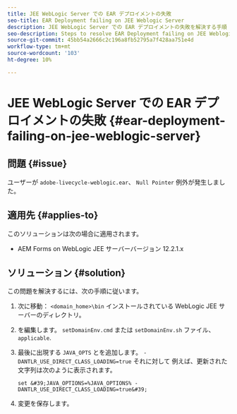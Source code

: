 ```yaml
---
title: JEE WebLogic Server での EAR デプロイメントの失敗
seo-title: EAR Deployment failing on JEE Weblogic Server
description: JEE WebLogic Server での EAR デプロイメントの失敗を解決する手順
seo-description: Steps to resolve EAR Deployment failing on JEE Weblogic Server
source-git-commit: 45bb54a2666c2c196a8fb52795a7f428aa751e4d
workflow-type: tm+mt
source-wordcount: '103'
ht-degree: 10%

---
```



# JEE WebLogic Server での EAR デプロイメントの失敗 {#ear-deployment-failing-on-jee-weblogic-server}

## 問題 {#issue}

ユーザーが `adobe-livecycle-weblogic.ear`、 `Null Pointer` 例外が発生しました。

## 適用先 {#applies-to}

このソリューションは次の場合に適用されます。

* AEM Forms on WebLogic JEE サーバーバージョン 12.2.1.x

## ソリューション {#solution}

この問題を解決するには、次の手順に従います。

1. 次に移動： `<domain_home>\bin` インストールされている WebLogic JEE サーバーのディレクトリ。

1. を編集します。 `setDomainEnv.cmd` または `setDomainEnv.sh` ファイル、 `applicable`.

1. 最後に出現する `JAVA_OPTS` とを追加します。 `-DANTLR_USE_DIRECT_CLASS_LOADING=true` それに対して 例えば、更新された文字列は次のように表示されます。

       set &#39;JAVA_OPTIONS=%JAVA_OPTIONS% -DANTLR_USE_DIRECT_CLASS_LOADING=true&#39;
   
1. 変更を保存します。


